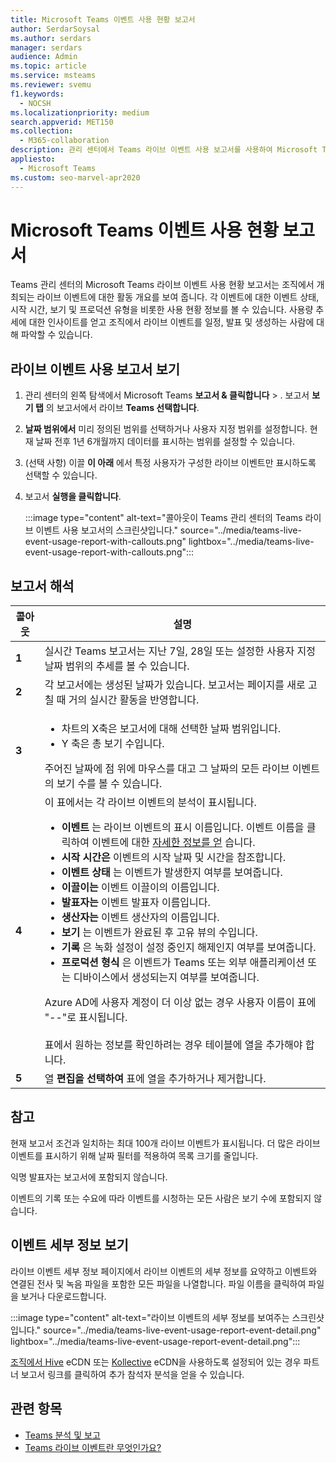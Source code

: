 ```yaml
---
title: Microsoft Teams 이벤트 사용 현황 보고서
author: SerdarSoysal
ms.author: serdars
manager: serdars
audience: Admin
ms.topic: article
ms.service: msteams
ms.reviewer: svemu
f1.keywords:
  - NOCSH
ms.localizationpriority: medium
search.appverid: MET150
ms.collection:
  - M365-collaboration
description: 관리 센터에서 Teams 라이브 이벤트 사용 보고서를 사용하여 Microsoft Teams 라이브 이벤트 활동에 대한 개요를 Teams 방법을 알아보습니다.
appliesto:
  - Microsoft Teams
ms.custom: seo-marvel-apr2020
---
```

# <a name="microsoft-teams-live-event-usage-report"></a>Microsoft Teams 이벤트 사용 현황 보고서

Teams 관리 센터의 Microsoft Teams 라이브 이벤트 사용 현황 보고서는 조직에서 개최되는 라이브 이벤트에 대한 활동 개요를 보여 줍니다. 각 이벤트에 대한 이벤트 상태, 시작 시간, 보기 및 프로덕션 유형을 비롯한 사용 현황 정보를 볼 수 있습니다. 사용량 추세에 대한 인사이트를 얻고 조직에서 라이브 이벤트를 일정, 발표 및 생성하는 사람에 대해 파악할 수 있습니다.

## <a name="view-the-live-event-usage-report"></a>라이브 이벤트 사용 보고서 보기

1. 관리 센터의 왼쪽 탐색에서 Microsoft Teams **보고서 & 클릭합니다** > . 보고서 **보기 탭** 의 보고서에서 라이브 **Teams 선택합니다**.
2. **날짜 범위에서** 미리 정의된 범위를 선택하거나 사용자 지정 범위를 설정합니다. 현재 날짜 전후 1년 6개월까지 데이터를 표시하는 범위를 설정할 수 있습니다.
3. (선택 사항) 이끌 **이 아래** 에서 특정 사용자가 구성한 라이브 이벤트만 표시하도록 선택할 수 있습니다.
4. 보고서 **실행을 클릭합니다**.  

   :::image type="content" alt-text="콜아웃이 Teams 관리 센터의 Teams 라이브 이벤트 사용 보고서의 스크린샷입니다." source="../media/teams-live-event-usage-report-with-callouts.png" lightbox="../media/teams-live-event-usage-report-with-callouts.png":::

## <a name="interpret-the-report"></a>보고서 해석

|콜아웃 |설명  |
|--------|-------------|
|**1**   |실시간 Teams 보고서는 지난 7일, 28일 또는 설정한 사용자 지정 날짜 범위의 추세를 볼 수 있습니다. |
|**2**   |각 보고서에는 생성된 날짜가 있습니다. 보고서는 페이지를 새로 고칠 때 거의 실시간 활동을 반영합니다. |
|**3**   |<ul><li>차트의 X축은 보고서에 대해 선택한 날짜 범위입니다.</li> <li> Y 축은 총 보기 수입니다.</li> </ul>주어진 날짜에 점 위에 마우스를 대고 그 날짜의 모든 라이브 이벤트의 보기 수를 볼 수 있습니다.|
|**4**   |이 표에서는 각 라이브 이벤트의 분석이 표시됩니다. <ul><li>**이벤트** 는 라이브 이벤트의 표시 이름입니다. 이벤트 이름을 클릭하여 이벤트에 대한 [자세한 정보를 얻](#view-event-details) 습니다. </li> <li>**시작 시간은** 이벤트의 시작 날짜 및 시간을 참조합니다.</li> <li>**이벤트 상태** 는 이벤트가 발생한지 여부를 보여줍니다.  </li><li>**이끌이는** 이벤트 이끌이의 이름입니다.</li> <li>**발표자는** 이벤트 발표자 이름입니다.</li><li>**생산자는** 이벤트 생산자의 이름입니다.</li><li>**보기** 는 이벤트가 완료된 후 고유 뷰의 수입니다.</li><li>**기록** 은 녹화 설정이 설정 중인지 해제인지 여부를 보여줍니다.</li><li>**프로덕션 형식** 은 이벤트가 Teams 또는 외부 애플리케이션 또는 디바이스에서 생성되는지 여부를 보여줍니다.</li></li> </ul>Azure AD에 사용자 계정이 더 이상 없는 경우 사용자 이름이 표에 "--"로 표시됩니다. <br><br>표에서 원하는 정보를 확인하려는 경우 테이블에 열을 추가해야 합니다. |
|**5**   |열 **편집을 선택하여** 표에 열을 추가하거나 제거합니다.|

## <a name="notes"></a>참고
현재 보고서 조건과 일치하는 최대 100개 라이브 이벤트가 표시됩니다. 더 많은 라이브 이벤트를 표시하기 위해 날짜 필터를 적용하여 목록 크기를 줄입니다.

익명 발표자는 보고서에 포함되지 않습니다.

이벤트의 기록 또는 수요에 따라 이벤트를 시청하는 모든 사람은 보기 수에 포함되지 않습니다. 

## <a name="view-event-details"></a>이벤트 세부 정보 보기

라이브 이벤트 세부 정보 페이지에서 라이브 이벤트의 세부 정보를 요약하고 이벤트와 연결된 전사 및 녹음 파일을 포함한 모든 파일을 나열합니다. 파일 이름을 클릭하여 파일을 보거나 다운로드합니다.

:::image type="content" alt-text="라이브 이벤트의 세부 정보를 보여주는 스크린샷입니다." source="../media/teams-live-event-usage-report-event-detail.png" lightbox="../media/teams-live-event-usage-report-event-detail.png":::

[조직에서 Hive](https://www.hivestreaming.com/partners/integration-partners/microsoft/) eCDN 또는 [Kollective](https://kollective.com) eCDN을 사용하도록 설정되어 있는 경우 파트너 보고서 링크를 클릭하여 추가 참석자 분석을 얻을 수 있습니다.

## <a name="related-topics"></a>관련 항목

- [Teams 분석 및 보고](teams-reporting-reference.md)
- [Teams 라이브 이벤트란 무엇인가요?](../teams-live-events/what-are-teams-live-events.md)
